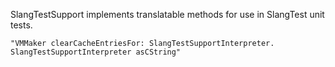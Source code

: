 SlangTestSupport implements translatable methods for use in SlangTest unit tests.

	"VMMaker clearCacheEntriesFor: SlangTestSupportInterpreter.
	SlangTestSupportInterpreter asCString"